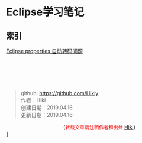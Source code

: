 # Eclipse学习笔记
## 索引
[Eclipse properties 自动转码问题](https://github.com/Hikiy/Notes/blob/master/%E5%BC%80%E5%8F%91%E5%B7%A5%E5%85%B7/Eclipse/Eclipse%20properties%20%E8%87%AA%E5%8A%A8%E8%BD%AC%E7%A0%81%E9%97%AE%E9%A2%98.md)

<br /><br /><br /><br />
> github: https://github.com/Hikiy  
> 作者：Hiki  
> 创建日期：2019.04.16  
> 更新日期：2019.04.16

<center>(<font color=red size=2>转载文章请注明作者和出处 </font><a href="https://github.com/Hikiy">Hiki)</a></center>  ]